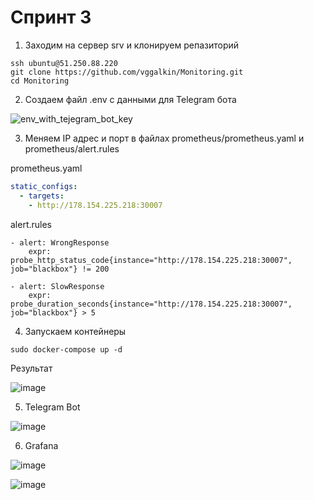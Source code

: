 # Спринт 3

1. Заходим на сервер srv и клонируем репазиторий
```console
ssh ubuntu@51.250.88.220
git clone https://github.com/vggalkin/Monitoring.git
cd Monitoring
```
2. Создаем файл .env с данными для Telegram бота

![env_with_tejegram_bot_key](https://user-images.githubusercontent.com/3630798/197578928-e50683d4-5efc-4768-a9a5-3f5155afc2f7.png)

3. Меняем IP адрес и порт в файлах prometheus/prometheus.yaml и prometheus/alert.rules

prometheus.yaml
```yaml
static_configs:
  - targets:
    - http://178.154.225.218:30007
```
alert.rules
```
- alert: WrongResponse
    expr: probe_http_status_code{instance="http://178.154.225.218:30007", job="blackbox"} != 200
```
```
- alert: SlowResponse
    expr: probe_duration_seconds{instance="http://178.154.225.218:30007", job="blackbox"} > 5
```
4. Запускаем контейнеры
```console
sudo docker-compose up -d
```
Результат

![image](https://user-images.githubusercontent.com/3630798/201343057-914ff935-6794-4540-9043-230e5445301b.png)

5. Telegram Bot

![image](https://user-images.githubusercontent.com/3630798/201344023-30ef8dc3-2e11-4882-bd41-459294a29c4d.png)

6. Grafana

![image](https://user-images.githubusercontent.com/3630798/201346877-f44f9214-3f45-4c2e-a66f-ec6f75c1cf74.png)

![image](https://user-images.githubusercontent.com/3630798/201347018-117ae1e9-9633-4387-9b99-d18271014d12.png)

